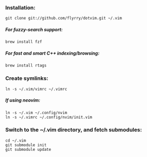 ### Installation:

    git clone git://github.com/flyrry/dotvim.git ~/.vim

##### For fuzzy-search support:

    brew install fzf

##### For fast and smart C++ indexing/browsing:

    brew install rtags

### Create symlinks:

    ln -s ~/.vim/vimrc ~/.vimrc

##### If using neovim:

    ln -s ~/.vim ~/.config/nvim
    ln -s ~/.vimrc ~/.config/nvim/init.vim

### Switch to the ~/.vim directory, and fetch submodules:

    cd ~/.vim
    git submodule init
    git submodule update

